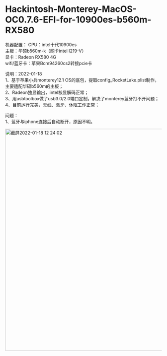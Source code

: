 # Hackintosh-Monterey-MacOS-OC0.7.6-EFI-for-10900es-b560m-RX580

机器配置：
CPU：intel十代10900es   
主板：华硕b560m-k（网卡intel I219-V）  
显卡：Radeon RX580 4G   
wifi/蓝牙卡：苹果Bcm94260cs2转接pcie卡   

说明：2022-01-18  
1、基于苹果小兵monterey12.1 OS的底包，提取config_RocketLake.plist制作，主要适配华硕b560m的主板；  
2、Radeon独显输出，intel核显解码正常；   
3、用usbtoolbox做了usb3.0/2.0端口定制，解决了monterey蓝牙打不开问题；  
4、目前运行完美，无线、蓝牙、休眠工作正常；  
  
问题：  
1、蓝牙与iphone连接后自动断开，原因不明。

<img width="715" alt="截屏2022-01-18 12 24 02" src="https://user-images.githubusercontent.com/97930740/149871347-a362b2a0-9851-43de-89ec-b0d230a0881f.png">
